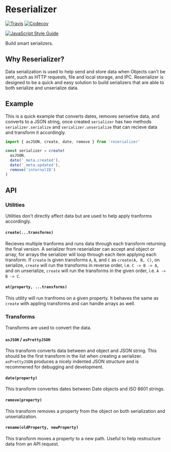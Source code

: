 # Reserializer

[![Travis](https://img.shields.io/travis/nrdobie/reserializer.svg?style=flat-square)](https://github.com/nrdobie/reserializer)
[![Codecov](https://img.shields.io/codecov/c/github/nrdobie/reserializer.svg?style=flat-square)](https://github.com/nrdobie/reserializer)

[![JavaScript Style Guide](https://cdn.rawgit.com/standard/standard/master/badge.svg)](https://github.com/standard/standard)

Build smart serializers.

## Why Reserializer?

Data serialization is used to help send and store data when Objects can't be sent, such as HTTP requests, file and local storage, and IPC. Reserializer is designed to be a quick and easy solution to build serializers that are able to both serialize and unserialize data.

## Example

This is a quick example that converts dates, removes sensetive data, and converts to a JSON string, once created `serializer` has two methods `serializer.serialize` and `serializer.unserialize` that can recieve data and transform it accordingly.

``` javascript
import { asJSON, create, date, remove } from 'reserializer'

const serializer = create(
  asJSON,
  date('_meta.created'),
  date('_meta.updated'),
  remove('internalID')
)
```
## API

### Utilities

Utilities don't directly affect data but are used to help apply tranforms accordingly.

#### `create(...transforms)`

Recieves multiple tranforms and runs data through each transform returning the final version. A serializer from reserializer can accept and object or array, for arrays the serializer will loop through each item applying each transform. If `create` is given transforms `A`, `B`, and `C` as `create(A, B, C)`, on serialize, `create` will run the transforms in reverse order, i.e. `C -> B -> A`, and on unserialize, `create` will run the transforms in the given order, i.e. `A -> B -> C`.

#### `at(property, ...transforms)`

This utility will run tranfroms on a given property. It behaves the same as `create` with appling transforms and can handle arrays as well.

### Transforms

Transforms are used to convert the data.

#### `asJSON` / `asPrettyJSON`

This transform converts data between and object and JSON string. This should be the first transform in the list when creating a serializer. `asPrettyJSON` produces a nicely indented JSON structure and is recommened for debugging and development.

#### `date(property)`

This transform convertes dates between Date objects and ISO 8601 strings.

#### `remove(property)`

This transform removes a property from the object on both serialization and unserialization.

#### `rename(oldProperty, newProperty)`

This transform moves a property to a new path. Useful to help restructure data from an API request.
